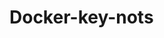 # Docker-key-nots
<mxGraphModel><root><mxCell id="0"/><mxCell id="1" parent="0"/><mxCell id="2" value="&lt;p style=&quot;line-height: 2.2&quot;&gt;&lt;/p&gt;&lt;div style=&quot;text-align: left&quot;&gt;&lt;span style=&quot;font-size: 16px ; color: rgb(51 , 0 , 26)&quot;&gt;#Docer key notes&lt;/span&gt;&lt;/div&gt;&lt;font color=&quot;#33001a&quot;&gt;&lt;div style=&quot;text-align: left&quot;&gt;&lt;span style=&quot;font-size: 16px&quot;&gt;*Docar is a kind of virtualization&amp;nbsp;system which work on top of host os alike other virtualization system like vmware or hypervisor&amp;nbsp;etc.&lt;/span&gt;&lt;/div&gt;&lt;span style=&quot;font-size: 16px&quot;&gt;&lt;div style=&quot;text-align: left&quot;&gt;&lt;span&gt;*Docer container which are build from docar images are separate environment like different namespace in where they have their own network(if dont set network its created&amp;nbsp;on docar0 network) volumes&amp;nbsp;(volumes&amp;nbsp;can be shared with host os) and all packages&amp;nbsp;are isolated from outside.&lt;/span&gt;&lt;/div&gt;&lt;/span&gt;&lt;span style=&quot;font-size: 16px&quot;&gt;&lt;div style=&quot;text-align: left&quot;&gt;&lt;span&gt;*Docker container can be either pushed/pulled from docker hub online or can be saved on official common repository in local where several&amp;nbsp;user&amp;nbsp;&lt;/span&gt;&lt;/div&gt;&lt;/span&gt;&lt;/font&gt;&lt;p&gt;&lt;/p&gt;" style="text;html=1;strokeColor=none;fillColor=none;align=center;verticalAlign=middle;whiteSpace=wrap;rounded=0;fontColor=#FF0000;" vertex="1" parent="1"><mxGeometry x="-95" y="960" width="640" height="30" as="geometry"/></mxCell></root></mxGraphModel>
